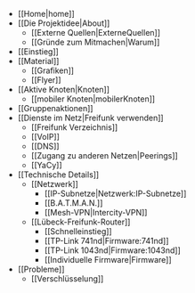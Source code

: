  * [[Home|home]]
 * [[Die Projektidee|About]]
   * [[Externe Quellen|ExterneQuellen]]
   * [[Gründe zum Mitmachen|Warum]]
 * [[Einstieg]]
 * [[Material]]
   * [[Grafiken]]
   * [[Flyer]]
 * [[Aktive Knoten|Knoten]]
   * [[mobiler Knoten|mobilerKnoten]]
 * [[Gruppenaktionen]]
 * [[Dienste im Netz|Freifunk verwenden]]
   * [[Freifunk Verzeichnis]]
   * [[VoIP]]
   * [[DNS]]
   * [[Zugang zu anderen Netzen|Peerings]]
   * [[YaCy]]
 * [[Technische Details]]
   * [[Netzwerk]]
     * [[IP-Subnetze|Netzwerk:IP-Subnetze]]
     * [[B.A.T.M.A.N.]]
     * [[Mesh-VPN|Intercity-VPN]]
   * [[Lübeck-Freifunk-Router]]
     * [[Schnelleinstieg]]
     * [[TP-Link 741nd|Firmware:741nd]]
     * [[TP-Link 1043nd|Firmware:1043nd]]
     * [[Individuelle Firmware|Firmware]]
 * [[Probleme]]
   * [[Verschlüsselung]]
